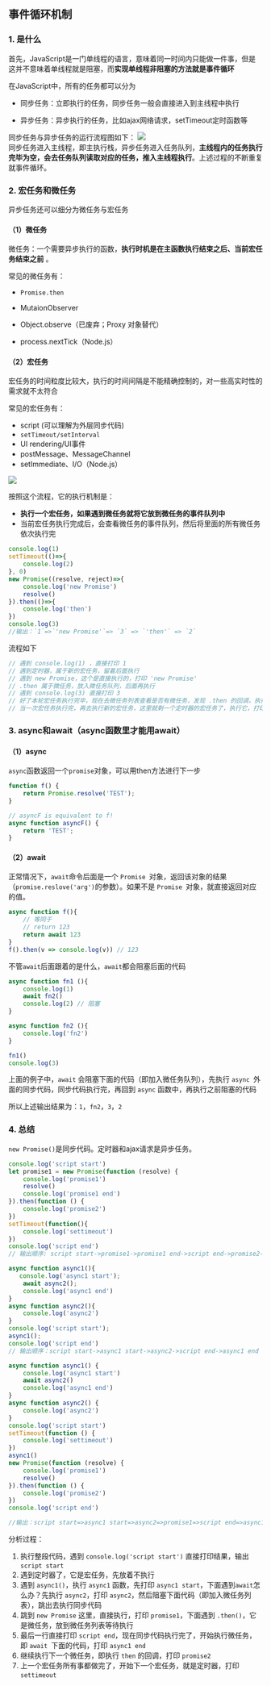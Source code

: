 ## 事件循环机制

### 1. 是什么
首先，JavaScript是一门单线程的语言，意味着同一时间内只能做一件事，但是这并不意味着单线程就是阻塞，而**实现单线程非阻塞的方法就是事件循环**  

在JavaScript中，所有的任务都可以分为

- 同步任务：立即执行的任务，同步任务一般会直接进入到主线程中执行

- 异步任务：异步执行的任务，比如ajax网络请求，setTimeout定时函数等

同步任务与异步任务的运行流程图如下：
![](https://raw.githubusercontent.com/yuefei-su/My-DrawingBed/main/notes/61efbc20-7cb8-11eb-85f6-6fac77c0c9b3.png)  
同步任务进入主线程，即主执行栈，异步任务进入任务队列，**主线程内的任务执行完毕为空，会去任务队列读取对应的任务，推入主线程执行**。上述过程的不断重复就事件循环。

### 2. 宏任务和微任务

异步任务还可以细分为微任务与宏任务  

#### （1）微任务

微任务：一个需要异步执行的函数，**执行时机是在主函数执行结束之后、当前宏任务结束之前** 。

常见的微任务有：

- `Promise.then`

- MutaionObserver

- Object.observe（已废弃；Proxy 对象替代）

- process.nextTick（Node.js）

#### （2）宏任务

宏任务的时间粒度比较大，执行的时间间隔是不能精确控制的，对一些高实时性的需求就不太符合

常见的宏任务有：

- script (可以理解为外层同步代码) 
- `setTimeout/setInterval `
- UI rendering/UI事件 
- postMessage、MessageChannel 
- setImmediate、I/O（Node.js）

![](https://raw.githubusercontent.com/yuefei-su/My-DrawingBed/main/notes/6e80e5e0-7cb8-11eb-85f6-6fac77c0c9b3.png)  

按照这个流程，它的执行机制是：
- **执行一个宏任务，如果遇到微任务就将它放到微任务的事件队列中**
- 当前宏任务执行完成后，会查看微任务的事件队列，然后将里面的所有微任务依次执行完

```js
console.log(1)
setTimeout(()=>{
    console.log(2)
}, 0)
new Promise((resolve, reject)=>{
    console.log('new Promise')
    resolve()
}).then(()=>{
    console.log('then')
})
console.log(3)
//输出：`1`=>`'new Promise'`=> `3` => `'then'` => `2`
```

流程如下

```js
// 遇到 console.log(1) ，直接打印 1
// 遇到定时器，属于新的宏任务，留着后面执行
// 遇到 new Promise，这个是直接执行的，打印 'new Promise'
// .then 属于微任务，放入微任务队列，后面再执行
// 遇到 console.log(3) 直接打印 3
// 好了本轮宏任务执行完毕，现在去微任务列表查看是否有微任务，发现 .then 的回调，执行它，打印 'then'
// 当一次宏任务执行完，再去执行新的宏任务，这里就剩一个定时器的宏任务了，执行它，打印 2
```

### 3. async和await（async函数里才能用await）

#### （1）async

`async`函数返回一个`promise`对象，可以用then方法进行下一步

```js
function f() {
    return Promise.resolve('TEST');
}

// asyncF is equivalent to f!
async function asyncF() {
    return 'TEST';
}
```

#### （2）await

正常情况下，`await`命令后面是一个 `Promise `对象，返回该对象的结果（`promise.reslove('arg')`的参数）。如果不是 `Promise `对象，就直接返回对应的值。

```js
async function f(){
    // 等同于
    // return 123
    return await 123
}
f().then(v => console.log(v)) // 123
```

不管`await`后面跟着的是什么，`await`都会阻塞后面的代码

```js
async function fn1 (){
    console.log(1)
    await fn2()
    console.log(2) // 阻塞
}

async function fn2 (){
    console.log('fn2')
}

fn1()
console.log(3)
```

上面的例子中，`await` 会阻塞下面的代码（即加入微任务队列），先执行 `async `外面的同步代码，同步代码执行完，再回到 `async` 函数中，再执行之前阻塞的代码

所以上述输出结果为：`1`，`fn2`，`3`，`2`

### 4. 总结

`new Promise()`是同步代码。定时器和ajax请求是异步任务。
```javascript
console.log('script start')
let promise1 = new Promise(function (resolve) {
    console.log('promise1')
    resolve()
    console.log('promise1 end')
}).then(function () {
    console.log('promise2')
})
setTimeout(function(){
    console.log('settimeout')
})
console.log('script end')
// 输出顺序: script start->promise1->promise1 end->script end->promise2->settimeout
```

```javascript
async function async1(){
   console.log('async1 start');
    await async2();
    console.log('async1 end')
}
async function async2(){
    console.log('async2')
}
console.log('script start');
async1();
console.log('script end')
// 输出顺序：script start->async1 start->async2->script end->async1 end
```

```js
async function async1() {
    console.log('async1 start')
    await async2()
    console.log('async1 end')
}
async function async2() {
    console.log('async2')
}
console.log('script start')
setTimeout(function () {
    console.log('settimeout')
})
async1()
new Promise(function (resolve) {
    console.log('promise1')
    resolve()
}).then(function () {
    console.log('promise2')
})
console.log('script end')

//输出：script start=>async1 start=>async2=>promise1=>script end=>async1 end=>promise2=>settimeout
```

分析过程：

1. 执行整段代码，遇到 `console.log('script start')` 直接打印结果，输出 `script start`
2. 遇到定时器了，它是宏任务，先放着不执行
3. 遇到 `async1()`，执行 `async1` 函数，先打印 `async1 start`，下面遇到` await `怎么办？先执行 `async2`，打印 `async2`，然后阻塞下面代码（即加入微任务列表），跳出去执行同步代码
4. 跳到 `new Promise` 这里，直接执行，打印 `promise1`，下面遇到 `.then()`，它是微任务，放到微任务列表等待执行
5. 最后一行直接打印 `script end`，现在同步代码执行完了，开始执行微任务，即 `await `下面的代码，打印 `async1 end`
6. 继续执行下一个微任务，即执行 `then` 的回调，打印 `promise2`
7. 上一个宏任务所有事都做完了，开始下一个宏任务，就是定时器，打印 `settimeout`

